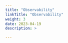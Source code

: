 ```yaml
---
title: "Observability"
linkTitle: "Observability"
weight: 3
date: 2023-04-19
description: >

---
```

